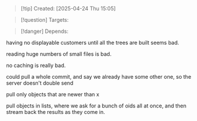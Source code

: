 
>[!tip] Created: [2025-04-24 Thu 15:05]

>[!question] Targets: 

>[!danger] Depends: 

having no displayable customers until all the trees are built seems bad.

reading huge numbers of small files is bad.

no caching is really bad.

could pull a whole commit, and say we already have some other one, so the server doesn't double send

pull only objects that are newer than x

pull objects in lists, where we ask for a bunch of oids all at once, and then stream back the results as they come in.